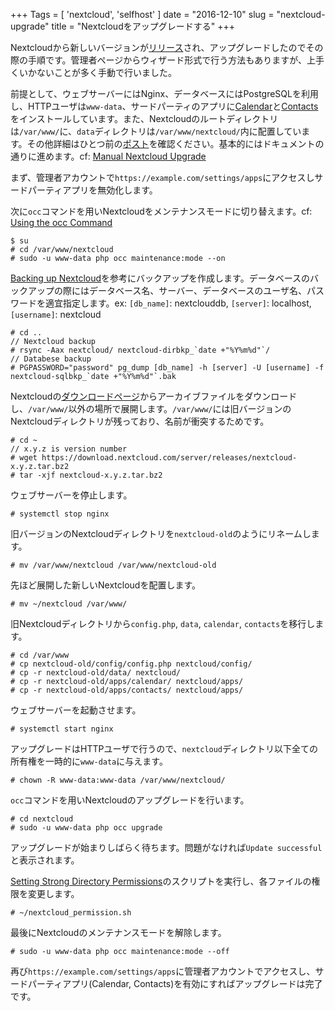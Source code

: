 +++
Tags = [ 'nextcloud', 'selfhost' ]
date = "2016-12-10"
slug = "nextcloud-upgrade"
title = "Nextcloudをアップグレードする"
+++

Nextcloudから新しいバージョンが[リリース](https://nextcloud.com/blog/nextcloud-updates-10.0.2-and-9.0.55-are-available-time-to-update/)され、アップグレードしたのでその際の手順です。管理者ページからウィザード形式で行う方法もありますが、上手くいかないことが多く手動で行いました。

<!--more-->

前提として、ウェブサーバーにはNginx、データベースにはPostgreSQLを利用し、HTTPユーザは`www-data`、サードパーティのアプリに[Calendar](https://github.com/nextcloud/calendar/)と[Contacts](https://github.com/owncloud/contacts)をインストールしています。また、Nextcloudのルートディレクトリは`/var/www/`に、`data`ディレクトリは`/var/www/nextcloud/`内に配置しています。その他詳細はひとつ前の[ポスト](https://blog.yujinakao.com/2016/07/05/nextcloud-installation/)を確認ください。基本的にはドキュメントの通りに進めます。cf: [Manual Nextcloud Upgrade](https://docs.nextcloud.com/server/10/admin_manual/maintenance/manual_upgrade.html)

まず、管理者アカウントで`https://example.com/settings/apps`にアクセスしサードパーティアプリを無効化します。

次に`occ`コマンドを用いNextcloudをメンテナンスモードに切り替えます。cf: [Using the occ Command](https://docs.nextcloud.com/server/10/admin_manual/configuration_server/occ_command.html)

```nohighlight
$ su
# cd /var/www/nextcloud
# sudo -u www-data php occ maintenance:mode --on
```

[Backing up Nextcloud](https://docs.nextcloud.com/server/10/admin_manual/maintenance/backup.html)を参考にバックアップを作成します。データベースのバックアップの際にはデータベース名、サーバー、データベースのユーザ名、パスワードを適宜指定します。ex: `[db_name]`: nextclouddb, `[server]`: localhost, `[username]`: nextcloud

```nohighlight
# cd ..
// Nextcloud backup
# rsync -Aax nextcloud/ nextcloud-dirbkp_`date +"%Y%m%d"`/
// Databese backup
# PGPASSWORD="password" pg_dump [db_name] -h [server] -U [username] -f nextcloud-sqlbkp_`date +"%Y%m%d"`.bak
```

Nextcloudの[ダウンロードページ](https://nextcloud.com/install/#instructions-server)からアーカイブファイルをダウンロードし、`/var/www/`以外の場所で展開します。`/var/www/`には旧バージョンのNextcloudディレクトリが残っており、名前が衝突するためです。

```nohighlight
# cd ~
// x.y.z is version number
# wget https://download.nextcloud.com/server/releases/nextcloud-x.y.z.tar.bz2
# tar -xjf nextcloud-x.y.z.tar.bz2
```

ウェブサーバーを停止します。

```nohighlight
# systemctl stop nginx
```

旧バージョンのNextcloudディレクトリを`nextcloud-old`のようにリネームします。

```nohighlight
# mv /var/www/nextcloud /var/www/nextcloud-old
```

先ほど展開した新しいNextcloudを配置します。

```nohighlight
# mv ~/nextcloud /var/www/
```

旧Nextcloudディレクトリから`config.php`, `data`, `calendar`, `contacts`を移行します。

```nohighlight
# cd /var/www
# cp nextcloud-old/config/config.php nextcloud/config/
# cp -r nextcloud-old/data/ nextcloud/
# cp -r nextcloud-old/apps/calendar/ nextcloud/apps/
# cp -r nextcloud-old/apps/contacts/ nextcloud/apps/
```

ウェブサーバーを起動させます。

```nohighlight
# systemctl start nginx
```

アップグレードはHTTPユーザで行うので、`nextcloud`ディレクトリ以下全ての所有権を一時的に`www-data`に与えます。

```nohighlight
# chown -R www-data:www-data /var/www/nextcloud/
```

`occ`コマンドを用いNextcloudのアップグレードを行います。
```nohighlight
# cd nextcloud
# sudo -u www-data php occ upgrade
```

アップグレードが始まりしばらく待ちます。問題がなければ`Update successful`と表示されます。

[Setting Strong Directory Permissions](https://docs.nextcloud.com/server/10/admin_manual/installation/installation_wizard.html#setting-strong-directory-permissions)のスクリプトを実行し、各ファイルの権限を変更します。

```nohighlight
# ~/nextcloud_permission.sh
```

最後にNextcloudのメンテナンスモードを解除します。

```nohighlight
# sudo -u www-data php occ maintenance:mode --off
```

再び`https://example.com/settings/apps`に管理者アカウントでアクセスし、サードパーティアプリ(Calendar, Contacts)を有効にすればアップグレードは完了です。
